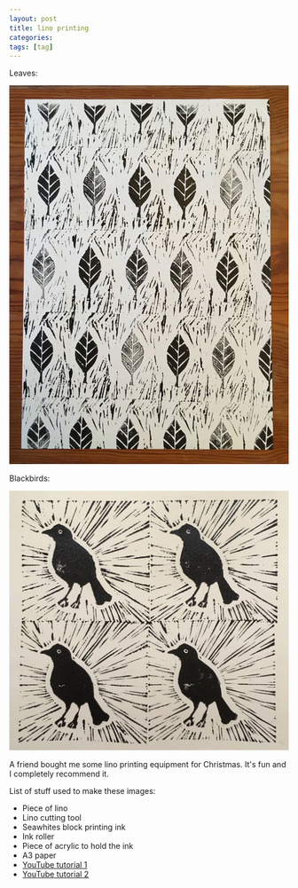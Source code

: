 ```yaml
---
layout: post
title: lino printing
categories:
tags: [tag]
---
```


Leaves:

[![leaves](/assets/img/blog/2020/lino-print-leaves-1200x1624.jpg)](/assets/img/blog/2020/lino-print-leaves-1200x1624.jpg)

Blackbirds:

[![blackbirds](/assets/img/blog/2020/lino-print-blackbirds-1200x1115.jpg)](/assets/img/blog/2020/lino-print-blackbirds-1200x1115.jpg)

A friend bought me some lino printing equipment for Christmas. It's fun and I completely recommend it.

List of stuff used to make these images:

- Piece of lino
- Lino cutting tool
- Seawhites block printing ink
- Ink roller
- Piece of acrylic to hold the ink
- A3 paper
- [YouTube tutorial 1](https://www.youtube.com/watch?v=h-lK2twnrBo)
- [YouTube tutorial 2](https://www.youtube.com/watch?v=dchSXc12j6o)

